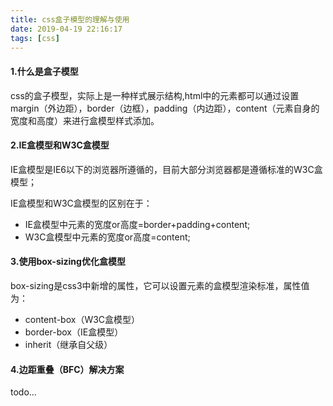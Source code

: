 ```yaml
---
title: css盒子模型的理解与使用
date: 2019-04-19 22:16:17
tags: [css]
---
```


#### 1.什么是盒子模型
css的盒子模型，实际上是一种样式展示结构,html中的元素都可以通过设置margin（外边距），border（边框），padding（内边距），content（元素自身的宽度和高度）来进行盒模型样式添加。
#### 2.IE盒模型和W3C盒模型
IE盒模型是IE6以下的浏览器所遵循的，目前大部分浏览器都是遵循标准的W3C盒模型；

IE盒模型和W3C盒模型的区别在于：
* IE盒模型中元素的宽度or高度=border+padding+content;
* W3C盒模型中元素的宽度or高度=content;

#### 3.使用box-sizing优化盒模型
box-sizing是css3中新增的属性，它可以设置元素的盒模型渲染标准，属性值为：
* content-box（W3C盒模型）
* border-box（IE盒模型）
* inherit（继承自父级）

#### 4.边距重叠（BFC）解决方案
todo...
